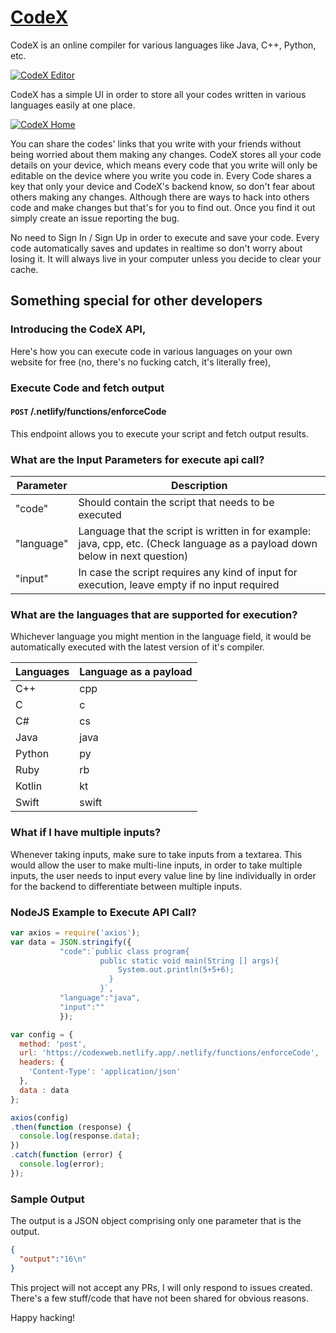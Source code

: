 # [CodeX](https://codexweb.netlify.app)
CodeX is an online compiler for various languages like Java, C++, Python, etc.

[![CodeX Editor](https://dev-to-uploads.s3.amazonaws.com/i/6f0l70d73sf7m7razxmt.png)](https://codexweb.netlify.app)

CodeX has a simple UI in order to store all your codes written in various languages easily at one place.

[![CodeX Home](https://dev-to-uploads.s3.amazonaws.com/i/07a4naxeav1uunz9b8ne.png)](https://codexweb.netlify.app)

You can share the codes' links that you write with your friends without being worried about them making any changes.
CodeX stores all your code details on your device, which means every code that you write will only be editable on the 
device where you write you code in. Every Code shares a key that only your device and CodeX's backend know, so don't 
fear about others making any changes. Although there are ways to hack into others code and make changes but that's for 
you to find out. Once you find it out simply create an issue reporting the bug.

No need to Sign In / Sign Up in order to execute and save your code. Every code automatically saves and updates in realtime
so don't worry about losing it. It will always live in your computer unless you decide to clear your cache.

## Something special for other developers

### Introducing the CodeX API,

Here's how you can execute code in various languages on your own website for free (no, there's no fucking catch, it's literally free),

### Execute Code and fetch output

#### `POST` /.netlify/functions/enforceCode
This endpoint allows you to execute your script and fetch output results.

### What are the Input Parameters for execute api call?

| Parameter  | Description                                                                                                                  |
|------------|------------------------------------------------------------------------------------------------------------------------------|
| "code"     | Should contain the script that needs to be executed                                                                          |
| "language" | Language that the script is written in for example: java, cpp, etc. (Check language as a payload down below in next question)|
| "input"    | In case the script requires any kind of input for execution, leave empty if no input required                                |

### What are the languages that are supported for execution?
Whichever language you might mention in the language field, it would be automatically executed with the latest version of it's compiler.

| Languages | Language as a payload |
|-----------|-----------------------|
| C++       | cpp                   |
| C         | c                     |
| C#        | cs                    |
| Java      | java                  |
| Python    | py                    |
| Ruby      | rb                    |
| Kotlin    | kt                    |
| Swift     | swift                 |

### What if I have multiple inputs?
Whenever taking inputs, make sure to take inputs from a textarea. This would allow the user to make multi-line
inputs, in order to take multiple inputs, the user needs to input every value line by line individually in order
for the backend to differentiate between multiple inputs.

### NodeJS Example to Execute API Call?
```javascript
var axios = require('axios');
var data = JSON.stringify({
           "code":`public class program{
                    public static void main(String [] args){
                        System.out.println(5+5+6);
                      }
                    }`,
           "language":"java",
           "input":""
           });

var config = {
  method: 'post',
  url: 'https://codexweb.netlify.app/.netlify/functions/enforceCode',
  headers: { 
    'Content-Type': 'application/json'
  },
  data : data
};

axios(config)
.then(function (response) {
  console.log(response.data);
})
.catch(function (error) {
  console.log(error);
});
```

### Sample Output
The output is a JSON object comprising only one parameter that is the output.

```json
{
  "output":"16\n"
}
```

This project will not accept any PRs, I will only respond to issues created. There's a few stuff/code that have not been
shared for obvious reasons.

Happy hacking!